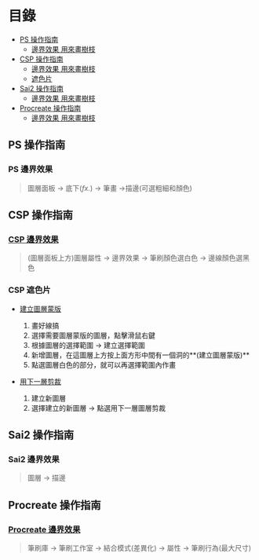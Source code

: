 # 目錄
- [PS 操作指南](#PS-操作指南)
    - [邊界效果 用來畫樹枝](#PS-邊界效果)
- [CSP 操作指南](#CSP-操作指南)
    - [邊界效果 用來畫樹枝](#CSP-邊界效果)
    - [遮色片](#CSP-遮色片)
- [Sai2 操作指南](#Sai2-操作指南)
    - [邊界效果 用來畫樹枝](#Sai2-邊界效果)
- [Procreate 操作指南](#Procreate-操作指南)
    - [邊界效果 用來畫樹枝](#Procreate-邊界效果)

## PS 操作指南

### PS 邊界效果
> 圖層面板 -> 底下(*fx.*) -> 筆畫 ->描邊(可選粗細和顏色)


## CSP 操作指南

### [CSP 邊界效果](https://www.youtube.com/watch?v=tk__OByxYkA)
> (圖層面板上方)圖層屬性 -> 邊界效果 -> 筆刷顏色選白色 -> 邊線顏色選黑色 

### CSP 遮色片

- [建立圖層蒙版](https://www.youtube.com/watch?v=cf-EFNKz5JI)
    1. 畫好線搞
    2. 選擇需要圖層蒙版的圖層，點擊滑鼠右鍵
    3. 根據圖層的選擇範圍 -> 建立選擇範圍
    4. 新增圖層，在這圖層上方按上面方形中間有一個洞的**(建立圖層蒙版)**
    5. 點選圖層白色的部分，就可以再選擇範圍內作畫

- [用下一層剪裁](https://youtu.be/u8BM-hoR9vA)
    1. 建立新圖層
    2. 選擇建立的新圖層 -> 點選用下一層圖層剪裁


## Sai2 操作指南

### Sai2 邊界效果
> 圖層 -> 描邊 

## Procreate 操作指南

### [Procreate 邊界效果](https://www.youtube.com/watch?v=5OQbmqUcEz4)
> 筆刷庫 -> 筆刷工作室 -> 結合模式(差異化) -> 屬性 -> 筆刷行為(最大尺寸)
